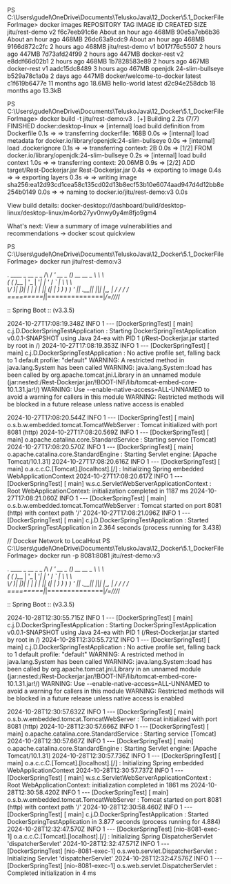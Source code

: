 PS C:\Users\gudel\OneDrive\Documents\TeluskoJava\12_Docker\5.1_DockerFileForImage> docker images
REPOSITORY                 TAG                IMAGE ID       CREATED             SIZE
jitu/rest-demo             v2                 f6c7eeb91c6e   About an hour ago   468MB
<none>                     <none>             90e5a7eb6b36   About an hour ago   468MB
<none>                     <none>             26dc63a9cdc9   About an hour ago   468MB
<none>                     <none>             9166d872c2fc   2 hours ago         468MB
jitu/rest-demo             v1                 b017f76c5507   2 hours ago         447MB
<none>                     <none>             7d73afd24f99   2 hours ago         447MB
docker-rest                v2                 e8ddf66d02b1   2 hours ago         468MB
<none>                     <none>             1b7828583e89   2 hours ago         467MB
docker-rest                v1                 aadc15dc8489   3 hours ago         467MB
openjdk                    24-slim-bullseye   b529a78c1a0a   2 days ago          447MB
docker/welcome-to-docker   latest             c1f619b6477e   11 months ago       18.6MB
hello-world                latest             d2c94e258dcb   18 months ago       13.3kB

PS C:\Users\gudel\OneDrive\Documents\TeluskoJava\12_Docker\5.1_DockerFileForImage> docker build -t jitu/rest-demo:v3 .
[+] Building 2.2s (7/7) FINISHED                                                                                                                               docker:desktop-linux
 => [internal] load build definition from Dockerfile                                                                                                                           0.1s
 => => transferring dockerfile: 168B                                                                                                                                           0.0s 
 => [internal] load metadata for docker.io/library/openjdk:24-slim-bullseye                                                                                                    0.0s
 => [internal] load .dockerignore                                                                                                                                              0.1s 
 => => transferring context: 2B                                                                                                                                                0.0s 
 => [1/2] FROM docker.io/library/openjdk:24-slim-bullseye                                                                                                                      0.2s
 => [internal] load build context                                                                                                                                              1.0s 
 => => transferring context: 20.06MB                                                                                                                                           0.9s 
 => [2/2] ADD target/Rest-Dockerjar.jar Rest-Dockerjar.jar                                                                                                                     0.4s
 => exporting to image                                                                                                                                                         0.4s 
 => => exporting layers                                                                                                                                                        0.3s 
 => => writing image sha256:ea12d93cd1cea58c135cd02d13b8ecf53b10e6074aad947d4d12bb8e254b0149                                                                                   0.0s 
 => => naming to docker.io/jitu/rest-demo:v3                                                                                                                                   0.0s 

View build details: docker-desktop://dashboard/build/desktop-linux/desktop-linux/m4orb27yv0nwy0y4m8fjo9gm4

What's next:
    View a summary of image vulnerabilities and recommendations → docker scout quickview


PS C:\Users\gudel\OneDrive\Documents\TeluskoJava\12_Docker\5.1_DockerFileForImage> docker run jitu/rest-demo:v3

  .   ____          _            __ _ _
 /\\ / ___'_ __ _ _(_)_ __  __ _ \ \ \ \
( ( )\___ | '_ | '_| | '_ \/ _` | \ \ \ \
 \\/  ___)| |_)| | | | | || (_| |  ) ) ) )
  '  |____| .__|_| |_|_| |_\__, | / / / /
 =========|_|==============|___/=/_/_/_/

 :: Spring Boot ::                (v3.3.5)

2024-10-27T17:08:19.348Z  INFO 1 --- [DockerSpringTest] [           main] c.j.D.DockerSpringTestApplication        : Starting DockerSpringTestApplication v0.0.1-SNAPSHOT using Java 24-ea with PID 1 (/Rest-Dockerjar.jar started by root in /)
2024-10-27T17:08:19.353Z  INFO 1 --- [DockerSpringTest] [           main] c.j.D.DockerSpringTestApplication        : No active profile set, falling back to 1 default profile: "default"
WARNING: A restricted method in java.lang.System has been called
WARNING: java.lang.System::load has been called by org.apache.tomcat.jni.Library in an unnamed module (jar:nested:/Rest-Dockerjar.jar/!BOOT-INF/lib/tomcat-embed-core-10.1.31.jar!/)
WARNING: Use --enable-native-access=ALL-UNNAMED to avoid a warning for callers in this module
WARNING: Restricted methods will be blocked in a future release unless native access is enabled

2024-10-27T17:08:20.544Z  INFO 1 --- [DockerSpringTest] [           main] o.s.b.w.embedded.tomcat.TomcatWebServer  : Tomcat initialized with port 8081 (http)
2024-10-27T17:08:20.569Z  INFO 1 --- [DockerSpringTest] [           main] o.apache.catalina.core.StandardService   : Starting service [Tomcat]
2024-10-27T17:08:20.570Z  INFO 1 --- [DockerSpringTest] [           main] o.apache.catalina.core.StandardEngine    : Starting Servlet engine: [Apache Tomcat/10.1.31]
2024-10-27T17:08:20.616Z  INFO 1 --- [DockerSpringTest] [           main] o.a.c.c.C.[Tomcat].[localhost].[/]       : Initializing Spring embedded WebApplicationContext
2024-10-27T17:08:20.617Z  INFO 1 --- [DockerSpringTest] [           main] w.s.c.ServletWebServerApplicationContext : Root WebApplicationContext: initialization completed in 1187 ms
2024-10-27T17:08:21.060Z  INFO 1 --- [DockerSpringTest] [           main] o.s.b.w.embedded.tomcat.TomcatWebServer  : Tomcat started on port 8081 (http) with context path '/'
2024-10-27T17:08:21.096Z  INFO 1 --- [DockerSpringTest] [           main] c.j.D.DockerSpringTestApplication        : Started DockerSpringTestApplication in 2.364 seconds (process running for 3.438)


// Doccker Network to LocalHost
PS C:\Users\gudel\OneDrive\Documents\TeluskoJava\12_Docker\5.1_DockerFileForImage>  docker run -p 8081:8081 jitu/rest-demo:v3

  .   ____          _            __ _ _
 /\\ / ___'_ __ _ _(_)_ __  __ _ \ \ \ \
( ( )\___ | '_ | '_| | '_ \/ _` | \ \ \ \
 \\/  ___)| |_)| | | | | || (_| |  ) ) ) )
  '  |____| .__|_| |_|_| |_\__, | / / / /
 =========|_|==============|___/=/_/_/_/

 :: Spring Boot ::                (v3.3.5)

2024-10-28T12:30:55.715Z  INFO 1 --- [DockerSpringTest] [           main] c.j.D.DockerSpringTestApplication        : Starting DockerSpringTestApplication v0.0.1-SNAPSHOT using Java 24-ea with PID 1 (/Rest-Dockerjar.jar started by root in /)
2024-10-28T12:30:55.721Z  INFO 1 --- [DockerSpringTest] [           main] c.j.D.DockerSpringTestApplication        : No active profile set, falling back to 1 default profile: "default"
WARNING: A restricted method in java.lang.System has been called
WARNING: java.lang.System::load has been called by org.apache.tomcat.jni.Library in an unnamed module (jar:nested:/Rest-Dockerjar.jar/!BOOT-INF/lib/tomcat-embed-core-10.1.31.jar!/)
WARNING: Use --enable-native-access=ALL-UNNAMED to avoid a warning for callers in this module
WARNING: Restricted methods will be blocked in a future release unless native access is enabled

2024-10-28T12:30:57.632Z  INFO 1 --- [DockerSpringTest] [           main] o.s.b.w.embedded.tomcat.TomcatWebServer  : Tomcat initialized with port 8081 (http)
2024-10-28T12:30:57.666Z  INFO 1 --- [DockerSpringTest] [           main] o.apache.catalina.core.StandardService   : Starting service [Tomcat]
2024-10-28T12:30:57.667Z  INFO 1 --- [DockerSpringTest] [           main] o.apache.catalina.core.StandardEngine    : Starting Servlet engine: [Apache Tomcat/10.1.31]
2024-10-28T12:30:57.736Z  INFO 1 --- [DockerSpringTest] [           main] o.a.c.c.C.[Tomcat].[localhost].[/]       : Initializing Spring embedded WebApplicationContext
2024-10-28T12:30:57.737Z  INFO 1 --- [DockerSpringTest] [           main] w.s.c.ServletWebServerApplicationContext : Root WebApplicationContext: initialization completed in 1861 ms
2024-10-28T12:30:58.420Z  INFO 1 --- [DockerSpringTest] [           main] o.s.b.w.embedded.tomcat.TomcatWebServer  : Tomcat started on port 8081 (http) with context path '/'
2024-10-28T12:30:58.460Z  INFO 1 --- [DockerSpringTest] [           main] c.j.D.DockerSpringTestApplication        : Started DockerSpringTestApplication in 3.877 seconds (process running for 4.884)
2024-10-28T12:32:47.570Z  INFO 1 --- [DockerSpringTest] [nio-8081-exec-1] o.a.c.c.C.[Tomcat].[localhost].[/]       : Initializing Spring DispatcherServlet 'dispatcherServlet'
2024-10-28T12:32:47.571Z  INFO 1 --- [DockerSpringTest] [nio-8081-exec-1] o.s.web.servlet.DispatcherServlet        : Initializing Servlet 'dispatcherServlet'
2024-10-28T12:32:47.576Z  INFO 1 --- [DockerSpringTest] [nio-8081-exec-1] o.s.web.servlet.DispatcherServlet        : Completed initialization in 4 ms

